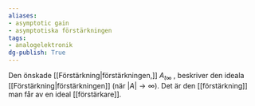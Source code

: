 ```yaml
---
aliases: 
- asymptotic gain
- asymptotiska förstärkningen
tags: 
- analogelektronik
dg-publish: True
---
```

Den önskade [[Förstärkning|förstärkningen,]] $A_{t\infty}$ , beskriver den ideala [[Förstärkning|förstärkningen]] (när $|A| \rightarrow \infty$). Det är den [[förstärkning]] man får av en ideal [[förstärkare]].